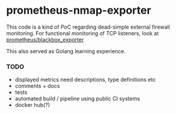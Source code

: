 # prometheus-nmap-exporter

This code is a kind of PoC regarding dead-simple external firewall monitoring.
For functional monitoring of TCP listeners, look at [prometheus/blackbox_exporter](https://github.com/prometheus/blackbox_exporter)

This also served as Golang learning experience.

### TODO
- displayed metrics need descriptions, type definitions etc
- comments + docs
- tests
- automated build / pipeline using public CI systems
- docker hub(?)
